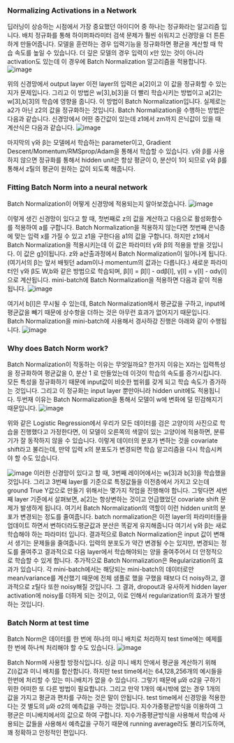 ### Normalizing Activations in a Network
딥러닝이 상승하는 시점에서 가장 중요했던 아이디어 중 하나는 정규화라는 알고리즘 입니다. 배치 정규화를 통해 하이퍼파라미터 검색 문제가 훨씬 쉬워지고 신경망을 더 튼튼하게 만들어줍니다.
모델을 훈련하는 경우 입력기능을 정규화하면 평균을 계산할 때 학습 속도를 높일 수 있습니다. 더 깊은 모델의 경우 입력이 x만 있는 것이 아니라 activation도 있는데 이 경우에 Batch Normalization 알고리즘을 적용합니다.
![image](https://github.com/ellieso/coursera-deep-learning-specialization/assets/83899219/576236ce-d0af-4d6a-ae9e-3ad8b041c87f)

위의 신경망에서 output layer 이전 layer의 입력은 a[2]이고 이 값을 정규화할 수 있는지가 문제입니다. 그리고 이 방법은 w[3],b[3]을 더 빨리 학습시키는 방법이고 a[2]는 w[3],b[3]의 학습에 영향을 줍니다. 이 방법이 Batch Normalization입니다. 실제로는 a2가 아닌 z2의 값을 정규화하는 것입니다.
Batch Normalization을 수행하는 방법은 다음과 같습니다. 신경망에서 어떤 중간값이 있는데 z1에서 zm까지 은닉값이 있을 때 계산식은 다음과 같습니다.
![image](https://github.com/ellieso/coursera-deep-learning-specialization/assets/83899219/cd44f041-5ed5-49a5-9d85-0179fc8bd9c6)

마지막의 γ와 β는 모델에서 학습하는 parameter이고, Gradient Descent/Momentum/RMSprop/Adam을 통해서 학습할 수 있습니다.  γ와 β를 사용하지 않으면 정규화를 통해서 hidden unit은 항상 평균이 0, 분산이 1이 되므로  γ와 β를 통해서 z틸의 평균이 원하는 값이 되도록 해줍니다.

### Fitting Batch Norm into a neural network
Batch Normalization이 어떻게 신경망에 적용되는지 알아보겠습니다.
![image](https://github.com/ellieso/coursera-deep-learning-specialization/assets/83899219/8bfb70bb-0b0f-4697-8a06-21fb0e8854f0)

이렇게 생긴 신경망이 있다고 할 때, 첫번째로 z의 값을 계산하고 다음으로 활성화함수를 적용하여 a를 구합니다. Batch Normalization을 적용하지 않는다면 첫번째 은닉층에 맞는 입력 x를 가질 수 있고 z1을 구한다음 a1의 값을 구합니다. 하지만 z1에서 Batch Normalization을 적용시키는데 이 값은 파라미터 γ와 β의 적용을 받을 것입니다. 이 값은 g[1](z틸더[1])이됩니다. z와 a산출과정에서 Batch Normalization이 일어나게 됩니다. (여기서의 β는 앞서 배웟던 adam이나 momentum의 값과는 다릅니다.) 새로운 파라미터인 γ와 β도 W,b와 같은 방법으로 학습되며, β[l] = β[l] - αdβ[l], γ[l] = γ[l] - αdγ[l]으로 계산됩니다.
mini-batch에 Batch Normalization을 적용하면 다음과 같이 적용됩니다.
![image](https://github.com/ellieso/coursera-deep-learning-specialization/assets/83899219/6a566bd3-693f-4ff2-a5d1-55df4714a723)

여기서 b[l]은 무시될 수 있는데, Batch Normalization에서 평균값을 구하고, input에 평균값을 빼기 때문에 상수항을 더하는 것은 아무런 효과가 없어지기 때문입니다.
Batch Normalization을 mini-batch에 사용해서 경사하강 진행은 아래와 같이 수행됩니다.
![image](https://github.com/ellieso/coursera-deep-learning-specialization/assets/83899219/f6d40b6f-58f7-4129-9071-c5a6f22484be)

### Why does Batch Norm work?
Batch Normalization이 작동하는 이유는 무엇일까요? 한가지 이유는 X라는 입력특성을 정규화하여 평균값을 0, 분산 1 로 만들었는데 이것이 학습의 속도를 증가시킵니다. 모든 특성을 정규화하기 때문에 input값이 비슷한 범위를 갖게 되고 학습 속도가 증가하는 것입니다. 그리고 이 정규화는 input layer 뿐만아니라 hidden unit에도 적용됩니다.
두번재 이유는 Batch Normalization을 통해서 모델이 w에 변화에 덜 민감해지기 때문입니다.
![image](https://github.com/ellieso/coursera-deep-learning-specialization/assets/83899219/23634857-84bf-4614-8322-69e84cab18d1)

위와 같은 Logistic Regression에서 우리가 모든 데이터를 검은 고양이의 사진으로 학습을 진행했다고 가정한다면, 이 모델이 오른쪽의 색깔이 있는 고양이에 적용하면, 분류기가 잘 동작하지 않을 수 있습니다. 이렇게 데이터의 분포가 변하는 것을 covariate shift라고 불리는데, 만약 입력 x의 분포도가 변경되면 학습 알고리즘을 다시 학습시켜야 할 수도 있습니다.

![image](https://github.com/ellieso/coursera-deep-learning-specialization/assets/83899219/a93e1a3d-cdc6-4214-bf4f-99702bf3b180)
이러한 신경망이 있다고 할 때, 3번째 레이어에서는 w[3]과 b[3]을 학습했을 것입니다. 그리고 3번째 layer를 기준으로 특정값들을 이전층에서 가지고 오는데 ground True Y값으로 만들기 위해서는 몇가지 작업을 진행해야 합니다.
그렇다면 세번째 layer 기준에서 살펴보면, a[2]는 항상변하는 것이고 언급했었던 covariate shift 문제가 발생하게 됩니다. 여기서 Batch Normalization의 역할이 이런 hidden unit의 분포가 변경되는 정도를 줄여줍니다. batch normalization은 이전 layer의 파라미터들을 업데이트 하면서 변하더라도평균값과 분산은 똑같게 유지해줍니다
여기서 γ와 β는 새로 학습해야 하는 파라미터 입니다. 결과적으로 Batch Normalization은 input 값이 변해서 생기는 문제들을 줄여줍니다. 입력의 분포도가 약간 변경될 수는 있지만, 변경되는 정도를 줄여주고 결과적으로 다음 layer에서 학습해야되는 양을 줄여주어서 더 안정적으로 학습할 수 있게 합니다.
추가적으로 Batch Normalization은 Regularization의 효과가 있습니다. 각 mini-batch에서는 해당되는 mini-batch의 데이터로만 mean/variance를 계산했기 때문에 전체 샘플로 했을 구했을 때보다 더 noisy하고, 결과적으로 z틸다 또한 noisy해질 것입니다. 그 결과, dropout과 유사하게 hidden layer activation에 noisy를 더하게 되는 것이고, 이로 인해서 regularization의 효과가 발생하는 것입니다.

### Batch Norm at test time
Batch Norm은 데이터를 한 번에 하나의 미니 배치로 처리하지 test time에는 예제를 한 번에 하나씩 처리해야 할 수도 있습니다.
![image](https://github.com/ellieso/coursera-deep-learning-specialization/assets/83899219/465743d8-69d2-4908-a238-dded6270883a)

Batch Norm에 사용할 방정식입니다. 싱글 미니 배치 안에서 평균을 계산하기 위해 Z(i)값과 미니 배치를 합산합니다. 하지만 test time에서는 64,128,256개의 예시들을 한번에 처리할 수 있는 미니배치가 없을 수 있습니다. 그렇기 때문에 μ와 σ2을 구하기 위한 어떠한 또 다른 방법이 필요합니다. 그리고 만약 1개의 예시밖에 없는 경우 1개의 값을 가지고 평균과 편차를 구하는 것은 말이 안됩니다.
test time에서 신경망을 적용한다는 것 별도의 μ와 σ2의 예측값을 구하는 것입니다. 지수가중평균방식을 이용하여 그 평균은 미니배치에서의 값으로 하여 구합니다. 지수가중평균방식을 사용해서 학습에 사용되는 값들을 사용해서 예측값을 구하기 때문에 running average라도 불리기도하며, 꽤 정확하고 안정적인 편입니다.
